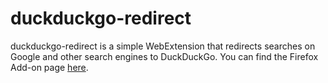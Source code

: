 # duckduckgo-redirect
duckduckgo-redirect is a simple WebExtension that redirects searches on Google and other search engines to DuckDuckGo.
You can find the Firefox Add-on page [here](https://addons.mozilla.org/en-US/firefox/addon/redirect-to-duckduckgo/).
